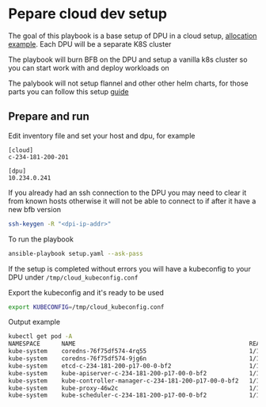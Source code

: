 # Pepare cloud dev setup

The goal of this playbook is a base setup of DPU in a cloud setup, [allocation example](../../../docs/dev/cloud-dev-setup.md#allocation). Each DPU will be a separate K8S cluster

The playbook will burn BFB on the DPU and setup a vanilla k8s cluster so you can start work with and deploy workloads on

The palybook will not setup flannel and other other helm charts, for those parts you can follow this setup [guide](../../../docs/dev/cloud-dev-setup.md)

## Prepare and run

Edit inventory file and set your host and dpu, for example

```
[cloud]
c-234-181-200-201

[dpu]
10.234.0.241
```

If you already had an ssh connection to the DPU you may need to clear it from known hosts otherwise it will not be able to connect to if after it have a new bfb version

```sh
ssh-keygen -R "<dpi-ip-addr>"
```

To run the playbook

```sh
ansible-playbook setup.yaml --ask-pass
```

If the setup is completed without errors you will have a kubeconfig to your DPU under `/tmp/cloud_kubeconfig.conf`


Export the kubeconfig and it's ready to be used

```sh
export KUBECONFIG=/tmp/cloud_kubeconfig.conf
```

Output example

```sh
kubectl get pod -A
NAMESPACE      NAME                                                 READY   STATUS    RESTARTS   AGE
kube-system    coredns-76f75df574-4rq55                             1/1     Running   0          59m
kube-system    coredns-76f75df574-9jg6n                             1/1     Running   0          59m
kube-system    etcd-c-234-181-200-p17-00-0-bf2                      1/1     Running   0          59m
kube-system    kube-apiserver-c-234-181-200-p17-00-0-bf2            1/1     Running   0          59m
kube-system    kube-controller-manager-c-234-181-200-p17-00-0-bf2   1/1     Running   0          59m
kube-system    kube-proxy-46w2c                                     1/1     Running   0          59m
kube-system    kube-scheduler-c-234-181-200-p17-00-0-bf2            1/1     Running   0          59m
```
